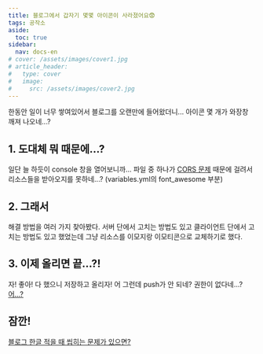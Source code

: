```yaml
---
title: 블로그에서 갑자기 몇몇 아이콘이 사라졌어요😨
tags: 공작소
aside:
  toc: true
sidebar:
  nav: docs-en
# cover: /assets/images/cover1.jpg
# article_header:
#   type: cover
#   image:
#     src: /assets/images/cover2.jpg
---
```


한동안 일이 너무 쌓여있어서 블로그를 오랜만에 들어왔더니... 아이콘 몇 개가 와장창 깨져 나오네...?

<!-- more -->

<h2 id="h1">1. 도대체 뭐 때문에...?</h2>
일단 늘 하듯이 console 창을 열어보니까...  
파일 중 하나가 <a href="/2022/09/15/CORS.html">CORS 문제</a> 때문에 걸려서 리소스들을 받아오지를 못하네...? (variables.yml의 font_awesome 부분)

<h2 id="h2">2. 그래서</h2>
해결 방법을 여러 가지 찾아봤다.  
서버 단에서 고치는 방법도 있고 클라이언트 단에서 고치는 방법도 있고 했었는데 그냥 리소스를 이모지랑 이모티콘으로 교체하기로 했다.

<h2 id="h3">3. 이제 올리면 끝...?!</h2>
자! 좋아! 다 했으니 저장하고 올리자!  
어 그런데 push가 안 되네? 권한이 없다네...? <a href="/2022/09/15/githubpushpermission.html">어...?</a>

<h2 id="h4">잠깐!</h2>
<a href="/2022/06/21/vscodekoreanerror.html">블로그 한글 적을 때 씹히는 문제가 있으면?</a>

